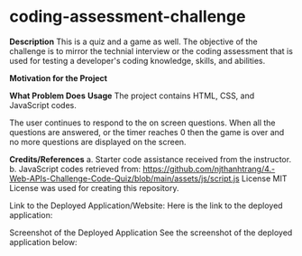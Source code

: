 # coding-assessment-challenge

**Description**
This is a quiz and a game as well. The objective of the challenge is to mirror the technial interview or the coding assessment that is used for testing a developer's coding knowledge, skills, and abilities.

**Motivation for the Project**

**What Problem Does** 
**Usage**
The project contains HTML, CSS, and JavaScript codes. 

The user continues to respond to the on screen questions. When all the questions are answered, or the timer reaches 0 then the game is over and no more questions are displayed on the screen.

**Credits/References**
a. Starter code assistance received from the instructor. b. JavaScript codes retrieved from: https://github.com/njthanhtrang/4.-Web-APIs-Challenge-Code-Quiz/blob/main/assets/js/script.js
License MIT License was used for creating this repository.

Link to the Deployed Application/Website: Here is the link to the deployed application: 

Screenshot of the Deployed Application See the screenshot of the deployed application below:
